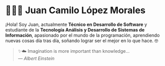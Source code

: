 # 👨🏻‍💻 Juan Camilo López Morales

¡Hola! Soy Juan, actualmente **Técnico en Desarrollo de Software** y estudiante de la **Tecnología Análisis y Desarrollo de Sistemas de Información**, apasionado por el mundo de la programación, aprendiendo nuevas cosas día tras día, soñando lograr ser el mejor en lo que hace. 🤓

> ✨☁️ Imagination is more important than knowledge...  
> *&mdash; Albert Einstein*
